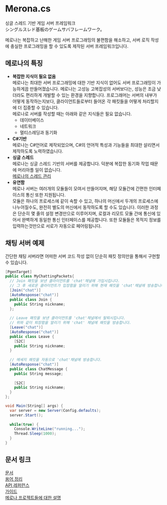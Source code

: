 Merona.cs
====
싱글 스레드 기반 게임 서버 프레임워크<br>
シングルスレド基板のゲームサバフレームワーク。

메로나는 복잡하고 난해한 게임 서버 프로그래밍의 불편함을 해소하고, 서버 로직 작성에 충실한 프로그래밍을 할 수 있도록 제작된 서버 프레임워크입니다.<br>

메로나의 특징
----
* __복잡한 지식이 필요 없음__<br>
  메로나는 최대한 서버 프로그래밍에 대한 기반 지식이 없어도 서버 프로그래밍이 가능하게끔 만들어졌습니다. 메로나는 고성능 고복잡성의 서버보다는, 성능은 조금 낮더라도 편리하게 개발할 수 있는 환경을 지향합니다. 프로그래머는 서버의 내부가 어떻게 동작하는지보다, 클라이언트들로부터 들어온 각 패킷들을 어떻게 처리할지에 더 집중할 수 있습니다.<br>
  메로나로 서버를 작성할 때는 아래와 같은 지식들은 필요 없습니다.
  * 데이터베이스
  * 네트워크
  * 멀티스레딩과 동기화
* __C#기반__<br>
  메로나는 C#언어로 제작되었으며, C#의 언어적 특성과 기능들을 최대한 살리면서 제작하도록 노력하였습니다. 
* __싱글 스레드__<br>
  메로나는 싱글 스레드 기반의 서버를 제공합니다. 덕분에 복잡한 동기화 작업 때문에 머리아플 일이 없습니다.<br>
  [메로나의 스레드 관리](https://github.com/pjc0247/Merona.cs/tree/master/doc/guide/threads)
* __유연함__<br>
  메로나 서버는 여러개의 모듈들이 모여서 만들어지며, 해당 모듈간에 간편한 인터페이스의 통신 또한 지원됩니다.<br>
  모듈은 하나의 프로세스에 같이 속할 수 있고, 하나의 머신에서 두개의 프로세스에 나누어질수도, 완전히 별도의 머신에서 동작하도록 할 수도 있습니다. 이러한 과정은 단순히 몇 줄의 설정 변경만으로 이루어지며, 로컬과 리모트 모듈 간에 통신에 있어서 완벽하게 동일한 통신 인터페이스를 제공합니다. 또한 모듈들은 목적지 정보를 입력하는것만으로 서로가 자동으로 페어링됩니다.

채팅 서버 예제
----
간단한 채팅 서버라면 어떠한 서버 코드 작성 없이 단순히 패킷 정의만을 통해서 구현할 수 있습니다.
```c#
[PgenTarget]
public class MyChattingPackets{
  // Join 패킷을 보낸 클라이언트를 'chat'채널에 가입시킵니다.
  // 그 후 새로운 클라이언트가 입장함을 알리기 위해 현재 패킷을 'chat'채널에 방송합니다.
  [Join("chat")]
  [AutoResponse("chat")]
  public class Join {
    public String nickname;
  };
  
  // Leave 패킷을 보낸 클라이언트를 'chat'채널에서 탈퇴시킵니다.
  // 위와 같이 퇴장함을 알리기 위해 'chat' 채널에 패킷을 방송합니다.
  [Leave("chat")]
  [AutoResponse("chat")]
  public class Leave {
    [S2C]
    public String nickname;
  }
  
  // 메세지 패킷을 자동으로 'chat'채널에 방송합니다.
  [AutoResponse("chat")]
  public class ChatMessage {
    public String message;
    
    [S2C]
    public String nickname;
  }
};
```
```c#
void Main(String[] args) {
  var server = new Server(Config.defaults);
  server.Start();
  
  while(true) {
    Console.WriteLine("running...");
    Thread.Sleep(1000);
  }
}
```

문서 링크
----
[문서](doc)<br>
[용어 정리](doc/jinwoo)<br>
[API 레퍼런스](doc/api)<br>
[가이드](doc/guide)<br>
[메로나 프로젝트들에 대한 설명](doc/projects)<br>
